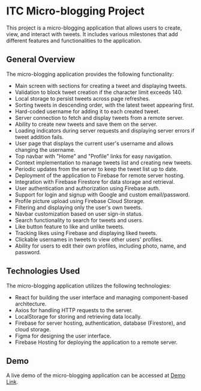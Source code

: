 # ITC Micro-blogging Project

This project is a micro-blogging application that allows users to create, view, and interact with tweets. It includes various milestones that add different features and functionalities to the application.

## General Overview

The micro-blogging application provides the following functionality:

- Main screen with sections for creating a tweet and displaying tweets.
- Validation to block tweet creation if the character limit exceeds 140.
- Local storage to persist tweets across page refreshes.
- Sorting tweets in descending order, with the latest tweet appearing first.
- Hard-coded username for adding it to each created tweet.
- Server connection to fetch and display tweets from a remote server.
- Ability to create new tweets and save them on the server.
- Loading indicators during server requests and displaying server errors if tweet addition fails.
- User page that displays the current user's username and allows changing the username.
- Top navbar with "Home" and "Profile" links for easy navigation.
- Context implementation to manage tweets list and creating new tweets.
- Periodic updates from the server to keep the tweet list up to date.
- Deployment of the application to Firebase for remote server hosting.
- Integration with Firebase Firestore for data storage and retrieval.
- User authentication and authorization using Firebase auth.
- Support for login and signup with Google and custom email/password.
- Profile picture upload using Firebase Cloud Storage.
- Filtering and displaying only the user's own tweets.
- Navbar customization based on user sign-in status.
- Search functionality to search for tweets and users.
- Like button feature to like and unlike tweets.
- Tracking likes using Firebase and displaying liked tweets.
- Clickable usernames in tweets to view other users' profiles.
- Ability for users to edit their own profiles, including photo, name, and password.

## Technologies Used

The micro-blogging application utilizes the following technologies:

- React for building the user interface and managing component-based architecture.
- Axios for handling HTTP requests to the server.
- LocalStorage for storing and retrieving data locally.
- Firebase for server hosting, authentication, database (Firestore), and cloud storage.
- Figma for designing the user interface.
- Firebase Hosting for deploying the application to a remote server.

## Demo

A live demo of the micro-blogging application can be accessed at [Demo Link](https://https://micro-blog-f57a3.web.app/register.com).